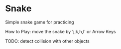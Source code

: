 # Snake
Simple snake game for practicing

How to Play:
move the snake by 'j,k,h,l' or Arrow Keys

TODO:
detect collision with other objects
